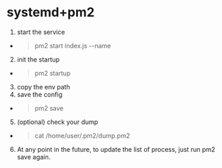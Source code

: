 # systemd+pm2

1. start the service
- > pm2 start index.js --name
2. init the startup
- > pm2 startup
3. copy the env path
4. save the config
- > pm2 save
5. (optional) check your dump
- > cat /home/user/.pm2/dump.pm2
6. At any point in the future, to update the list of process, just run pm2 save again.
